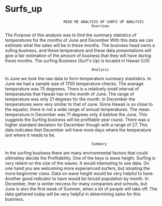 # Surfs_up
                               READ ME ANALYSIS OF SURFS UP ANALYSIS      
                                            Overview
The Purpose of this analysis was to find the summary statistics of temperatures for the months of June and December
With this data we can estimate what the sales will be in these months. The business head owns a sufing business, and these 
temperature and these data presentations will give a fair estimation of the amount of business that they will have during these months.
The surfing Business (Surf's Up) is located in Hawaii (US)

                                            Analysis
In June we took the raw data to form temperature summary stastistics. In June we had a sample size of 1700 temperature checks. The average temperature was 75 degreees. There is a relatively small interval of temperatures that Hawaii has in the month of June. The range of temperature was only 21 degrees for the month. In December the 
temperatures were very similar to that of June. Since Hawaii is so close to the equator, there is not a wide range of annual temperatures. The mean temperature in December was 71 degrees only 4 beblow the June. This suggests the Surfing business will be profitable year round. There was a higher standard deviation for December though with a range of 27. This data indicates that December will have more days where the temperature isnt where it needs to be. 
                        
                                            Summary
In the surfing business there are many environmental factors that could ultimatley decide the Profitability. One of the keys is wave height. Surfing is very relient on the size of the waves. It would interesting to see data. On one hand you are welcoming more experienced surfers, but isloating the more beginniner class. Data on wave height would be very helpful to have. Another good indicator to have would be torusit population by month. In December, ther is winter reccess for many companies and schools, but June is also the first week of Summer, when a lot of people will take off. The data gathered today will be very helpful in determining sales for this business. 
                                                     
